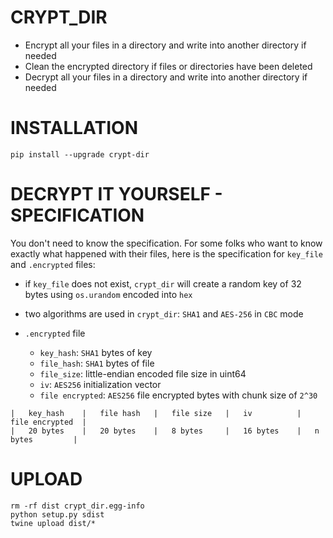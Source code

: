 # CRYPT_DIR

- Encrypt all your files in a directory and write into another directory if needed
- Clean the encrypted directory if files or directories have been deleted
- Decrypt all your files in a directory and write into another directory if needed

# INSTALLATION

```shell
pip install --upgrade crypt-dir
```

# DECRYPT IT YOURSELF - SPECIFICATION

You don't need to know the specification. For some folks who want to know exactly what happened with their files, here is the specification for `key_file` and `.encrypted` files:

- if `key_file` does not exist, `crypt_dir` will create a random key of 32 bytes using `os.urandom` encoded into `hex`

- two algorithms are used in `crypt_dir`: `SHA1` and `AES-256` in `CBC` mode

- `.encrypted` file

    - `key_hash`: `SHA1` bytes of key
    - `file_hash`: `SHA1` bytes of file
    - `file_size`: little-endian encoded file size in uint64
    - `iv`: `AES256` initialization vector
    - `file encrypted`: `AES256` file encrypted bytes with chunk size of `2^30`
```
|   key_hash    |   file hash   |   file size   |   iv          |   file encrypted  |
|   20 bytes    |   20 bytes    |   8 bytes     |   16 bytes    |   n bytes         |
```


# UPLOAD

```shell
rm -rf dist crypt_dir.egg-info
python setup.py sdist
twine upload dist/*
```
